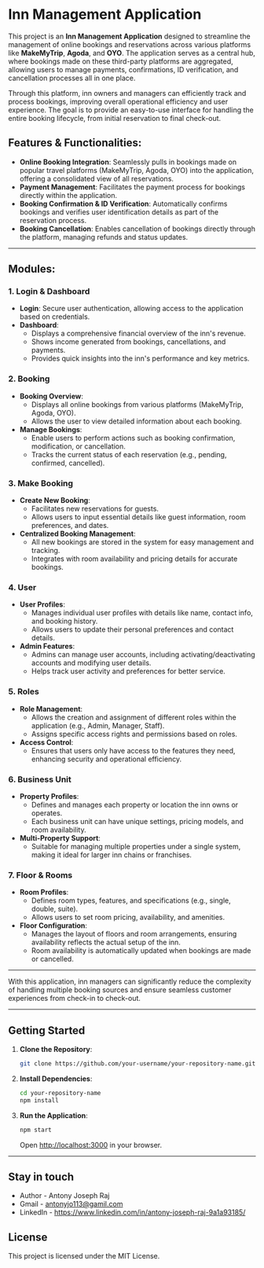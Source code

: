 # Inn Management Application

This project is an **Inn Management Application** designed to streamline the management of online bookings and reservations across various platforms like **MakeMyTrip**, **Agoda**, and **OYO**. The application serves as a central hub, where bookings made on these third-party platforms are aggregated, allowing users to manage payments, confirmations, ID verification, and cancellation processes all in one place.

Through this platform, inn owners and managers can efficiently track and process bookings, improving overall operational efficiency and user experience. The goal is to provide an easy-to-use interface for handling the entire booking lifecycle, from initial reservation to final check-out.

## Features & Functionalities:
- **Online Booking Integration**: Seamlessly pulls in bookings made on popular travel platforms (MakeMyTrip, Agoda, OYO) into the application, offering a consolidated view of all reservations.
- **Payment Management**: Facilitates the payment process for bookings directly within the application.
- **Booking Confirmation & ID Verification**: Automatically confirms bookings and verifies user identification details as part of the reservation process.
- **Booking Cancellation**: Enables cancellation of bookings directly through the platform, managing refunds and status updates.

---

## Modules:

### 1. Login & Dashboard
- **Login**: Secure user authentication, allowing access to the application based on credentials.
- **Dashboard**: 
  - Displays a comprehensive financial overview of the inn's revenue.
  - Shows income generated from bookings, cancellations, and payments.
  - Provides quick insights into the inn's performance and key metrics.

### 2. Booking
- **Booking Overview**: 
  - Displays all online bookings from various platforms (MakeMyTrip, Agoda, OYO).
  - Allows the user to view detailed information about each booking.
- **Manage Bookings**: 
  - Enable users to perform actions such as booking confirmation, modification, or cancellation.
  - Tracks the current status of each reservation (e.g., pending, confirmed, cancelled).

### 3. Make Booking
- **Create New Booking**: 
  - Facilitates new reservations for guests.
  - Allows users to input essential details like guest information, room preferences, and dates.
- **Centralized Booking Management**: 
  - All new bookings are stored in the system for easy management and tracking.
  - Integrates with room availability and pricing details for accurate bookings.

### 4. User
- **User Profiles**: 
  - Manages individual user profiles with details like name, contact info, and booking history.
  - Allows users to update their personal preferences and contact details.
- **Admin Features**: 
  - Admins can manage user accounts, including activating/deactivating accounts and modifying user details.
  - Helps track user activity and preferences for better service.

### 5. Roles
- **Role Management**: 
  - Allows the creation and assignment of different roles within the application (e.g., Admin, Manager, Staff).
  - Assigns specific access rights and permissions based on roles.
- **Access Control**: 
  - Ensures that users only have access to the features they need, enhancing security and operational efficiency.

### 6. Business Unit
- **Property Profiles**: 
  - Defines and manages each property or location the inn owns or operates.
  - Each business unit can have unique settings, pricing models, and room availability.
- **Multi-Property Support**: 
  - Suitable for managing multiple properties under a single system, making it ideal for larger inn chains or franchises.

### 7. Floor & Rooms
- **Room Profiles**: 
  - Defines room types, features, and specifications (e.g., single, double, suite).
  - Allows users to set room pricing, availability, and amenities.
- **Floor Configuration**: 
  - Manages the layout of floors and room arrangements, ensuring availability reflects the actual setup of the inn.
  - Room availability is automatically updated when bookings are made or cancelled.

---

With this application, inn managers can significantly reduce the complexity of handling multiple booking sources and ensure seamless customer experiences from check-in to check-out.


---

## Getting Started

1. **Clone the Repository**:
    ```bash
    git clone https://github.com/your-username/your-repository-name.git
    ```

2. **Install Dependencies**:
    ```bash
    cd your-repository-name
    npm install
    ```

3. **Run the Application**:
    ```bash
    npm start
    ```
    Open [http://localhost:3000](http://localhost:3000) in your browser.

---

## Stay in touch

- Author - Antony Joseph Raj
- Gmail - antonyjo113@gamil.com
- LinkedIn - https://www.linkedin.com/in/antony-joseph-raj-9a1a93185/

## License

This project is licensed under the MIT License.
